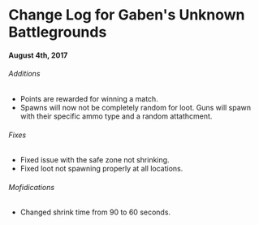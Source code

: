 # Change Log for Gaben's Unknown Battlegrounds


#### August 4th, 2017

###### Additions
- Points are rewarded for winning a match.
- Spawns will now not be completely random for loot. Guns will spawn with their specific ammo type and a random attathcment.

###### Fixes
- Fixed issue with the safe zone not shrinking.
- Fixed loot not spawning properly at all locations.

###### Mofidications
- Changed shrink time from 90 to 60 seconds.
